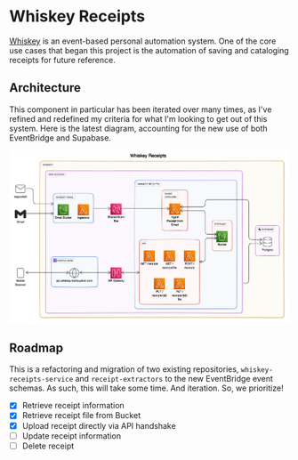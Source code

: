 # Whiskey Receipts

[Whiskey](https://github.com/whiskey-platform) is an event-based personal automation system. One of the core use cases that began this project is the automation of saving and cataloging receipts for future reference.

## Architecture

This component in particular has been iterated over many times, as I've refined and redefined my criteria for what I'm looking to get out of this system. Here is the latest diagram, accounting for the new use of both EventBridge and Supabase.

![architecture](architecture.png)

## Roadmap

This is a refactoring and migration of two existing repositories, `whiskey-receipts-service` and `receipt-extractors` to the new EventBridge event schemas. As such, this will take some time. And iteration. So, we prioritize!

- [x] Retrieve receipt information
- [x] Retrieve receipt file from Bucket
- [x] Upload receipt directly via API handshake
- [ ] Update receipt information
- [ ] Delete receipt
